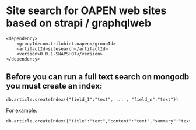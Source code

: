 		
# Site search for OAPEN web sites based on strapi / graphqlweb		
		
		
    <dependency>
        <groupId>com.trilobiet.oapen</groupId>
        <artifactId>sitesearch</artifactId>
        <version>0.0.1-SNAPSHOT</version>
    </dependency>
    
## Before you can run a full text search on mongodb you must create an index:

	db.article.createIndex({"field_1":"text", ... , "field_n":"text"})
	
For example:
	
    db.article.createIndex({"title":"text","content":"text","summary":"text","tags":"text","...":"text"})
    
     